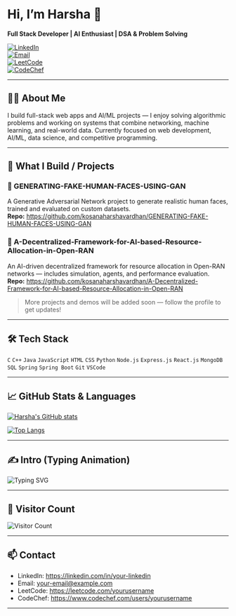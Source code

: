 # Hi, I’m Harsha 👋  
**Full Stack Developer | AI Enthusiast | DSA & Problem Solving**

[![LinkedIn](https://img.shields.io/badge/LinkedIn-Connect-blue?style=flat&logo=linkedin)](https://linkedin.com/in/your-linkedin)  
[![Email](https://img.shields.io/badge/Email-hello%40example.com-red?style=flat&logo=gmail)](mailto:your-email@example.com)  
[![LeetCode](https://img.shields.io/badge/LeetCode-Profile-orange?style=flat&logo=leetcode)](https://leetcode.com/yourusername)  
[![CodeChef](https://img.shields.io/badge/CodeChef-Profile-ff69b4?style=flat&logo=codechef)](https://www.codechef.com/users/yourusername)

---

## 👨‍💻 About Me
I build full-stack web apps and AI/ML projects — I enjoy solving algorithmic problems and working on systems that combine networking, machine learning, and real-world data. Currently focused on web development, AI/ML, data science, and competitive programming.

---

## 🚀 What I Build / Projects

### 🔸 GENERATING-FAKE-HUMAN-FACES-USING-GAN
A Generative Adversarial Network project to generate realistic human faces, trained and evaluated on custom datasets.  
**Repo:** https://github.com/kosanaharshavardhan/GENERATING-FAKE-HUMAN-FACES-USING-GAN

### 🔸 A-Decentralized-Framework-for-AI-based-Resource-Allocation-in-Open-RAN
An AI-driven decentralized framework for resource allocation in Open-RAN networks — includes simulation, agents, and performance evaluation.  
**Repo:** https://github.com/kosanaharshavardhan/A-Decentralized-Framework-for-AI-based-Resource-Allocation-in-Open-RAN

> More projects and demos will be added soon — follow the profile to get updates!

---

## 🛠️ Tech Stack
`C` `C++` `Java` `JavaScript` `HTML` `CSS` `Python` `Node.js` `Express.js` `React.js` `MongoDB` `SQL` `Spring` `Spring Boot` `Git` `VSCode`

---

## 📈 GitHub Stats & Languages

<!-- GitHub stats card -->
[![Harsha's GitHub stats](https://github-readme-stats.vercel.app/api?username=kosanaharshavardhan&show_icons=true&theme=default&count_private=true)](https://github.com/kosanaharshavardhan)

<!-- Top languages -->
[![Top Langs](https://github-readme-stats.vercel.app/api/top-langs/?username=kosanaharshavardhan&layout=compact&theme=default)](https://github.com/kosanaharshavardhan)

---

## ✍️ Intro (Typing Animation)
<p align="left">
  <img src="https://readme-typing-svg.herokuapp.com?font=Fira+Code&size=25&pause=1000&color=000000&background=ffffff00&center=true&vCenter=true&width=720&lines=Hi,+I'm+Harsha!;Full+Stack+Developer+%7C+AI+Enthusiast+%7C+DSA+Geek;I+build+web+apps+and+AI+projects;Passionate+about+Problem+Solving+%F0%9F%92%BB+%26+Learning" alt="Typing SVG"/>
</p>


---

## 👀 Visitor Count
![Visitor Count](https://komarev.com/ghpvc/?username=kosanaharshavardhan)

---

## 📫 Contact
- LinkedIn: https://linkedin.com/in/your-linkedin  
- Email: your-email@example.com  
- LeetCode: https://leetcode.com/yourusername  
- CodeChef: https://www.codechef.com/users/yourusername

---